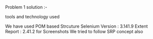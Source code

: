 Problem 1 solution :-

tools and technology used 

We have used POM based Strcuture
Selenium Version : 3.141.9
Extent Report : 2.41.2 for Screenshots
We tried to follow SRP concept also
